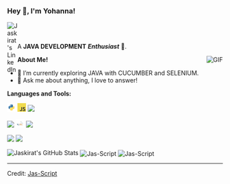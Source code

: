 <h3 title="hehehe"> Hey 👋, I'm Yohanna!</h3>

<a href="https://www.linkedin.com/in/jaskirat-singh-009348178">
  <img align="left" alt="Jaskirat's LinkedIn" width="24px" src="https://cdn.jsdelivr.net/npm/simple-icons@v3/icons/linkedin.svg" />
</a>
<br />
<br />

A **JAVA DEVELOPMENT** ***Enthusiast*** 🚀.
 

  <img align="right" alt="GIF" src="https://static.fandomspot.com/images/05/6906/04-sakura-futaba-persona-5-anime.jpg" />
 
 
 
**About Me!**

- 🌱 I’m currently exploring JAVA with CUCUMBER and SELENIUM.
- 💬 Ask me about anything, I love to answer!



**Languages and Tools:**  


<code><img height="20" src="https://raw.githubusercontent.com/github/explore/80688e429a7d4ef2fca1e82350fe8e3517d3494d/topics/python/python.png"></code>
<code><img height="20" src="https://raw.githubusercontent.com/github/explore/80688e429a7d4ef2fca1e82350fe8e3517d3494d/topics/javascript/javascript.png"></code>
<code><img height="20" src="https://img.icons8.com/color/452/spring-logo.png"></code>

<code><img height="20" src="https://static.cloud-boxloja.com/lojas/wyfyg/produtos/6ddcc295-ee36-4a7f-be1a-ebeb192bacd5.jpg"></code>
<code><img height="20" src="https://raw.githubusercontent.com/github/explore/80688e429a7d4ef2fca1e82350fe8e3517d3494d/topics/mysql/mysql.png"></code>
<code><img height="20" src="https://upload.wikimedia.org/wikipedia/commons/thumb/c/cf/Angular_full_color_logo.svg/250px-Angular_full_color_logo.svg.png"></code>

<code><img height="20" src="https://bognarjunior.files.wordpress.com/2018/09/typescript.png"></code>
<code><img height="20" src="https://avatars.githubusercontent.com/u/874086?s=280&v=4"></code>


<img src="https://github-readme-stats.vercel.app/api?username=8b1tz&show_icons=true&hide_border=true&count_private=true&theme=shades-of-purple&icon_color=fad000" alt="Jaskirat's GitHub Stats">
<img align="center" src="https://github-readme-streak-stats.herokuapp.com/?user=8b1tz&count_private=true&theme=radical" alt="Jas-Script" />
<img align="center" width=500 src="https://github-readme-stats.vercel.app/api/top-langs/?username=8b1tz&count_private=true&theme=radical" alt="Jas-Script" />

----
Credit: [Jas-Script](https://github.com/Jas-Script)
